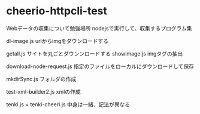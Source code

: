 # cheerio-httpcli-test

Webデータの収集について勉強場所
nodejsで実行して、収集するプログラム集

dl-image.js
urlからimgをダウンロードする

getall.js
サイトを丸ごとダウンンロードする
showimage.js
imgタグの抽出

download-node-request.js
指定のファイルをローカルにダウンロードして保存

mkdirSync.js
フォルダの作成

test-xml-builder2.js
xmlの作成

tenki.js = tenki-cheeri.js
中身は一緒、記法が異なる
